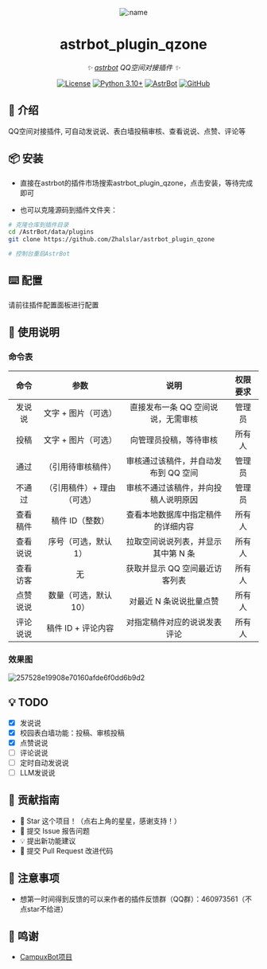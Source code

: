 
<div align="center">

![:name](https://count.getloli.com/@astrbot_plugin_qzone?name=astrbot_plugin_qzone&theme=minecraft&padding=6&offset=0&align=top&scale=1&pixelated=1&darkmode=auto)

# astrbot_plugin_qzone

_✨ [astrbot](https://github.com/AstrBotDevs/AstrBot) QQ空间对接插件 ✨_  

[![License](https://img.shields.io/badge/License-MIT-green.svg)](https://opensource.org/licenses/MIT)
[![Python 3.10+](https://img.shields.io/badge/Python-3.10%2B-blue.svg)](https://www.python.org/)
[![AstrBot](https://img.shields.io/badge/AstrBot-3.4%2B-orange.svg)](https://github.com/Soulter/AstrBot)
[![GitHub](https://img.shields.io/badge/作者-Zhalslar-blue)](https://github.com/Zhalslar)

</div>

## 🤝 介绍

QQ空间对接插件, 可自动发说说、表白墙投稿审核、查看说说、点赞、评论等

## 📦 安装

- 直接在astrbot的插件市场搜索astrbot_plugin_qzone，点击安装，等待完成即可

- 也可以克隆源码到插件文件夹：

```bash
# 克隆仓库到插件目录
cd /AstrBot/data/plugins
git clone https://github.com/Zhalslar/astrbot_plugin_qzone

# 控制台重启AstrBot
```

## ⌨️ 配置

请前往插件配置面板进行配置

## 🐔 使用说明

### 命令表

| 命令       | 参数                           | 说明               | 权限要求 |
|:----------:|:----------------------------:|:-------------------:|:-----------------------:|
| 发说说     | 文字 + 图片（可选）            | 直接发布一条 QQ 空间说说，无需审核         | 管理员  |
| 投稿       | 文字 + 图片（可选）            | 向管理员投稿，等待审核                | 所有人     |
| 通过       | （引用待审核稿件）             | 审核通过该稿件，并自动发布到 QQ 空间 | 管理员     |  
| 不通过     | （引用稿件）+ 理由（可选）     | 审核不通过该稿件，并向投稿人说明原因   | 管理员     |  
| 查看稿件   | 稿件 ID（整数）                | 查看本地数据库中指定稿件的详细内容      | 所有人     |
| 查看说说   | 序号（可选，默认 1）           | 拉取空间说说列表，并显示其中第 N 条   | 所有人     |
| 查看访客   | 无                             | 获取并显示 QQ 空间最近访客列表   | 所有人     |
| 点赞说说   | 数量（可选，默认 10）          | 对最近 N 条说说批量点赞      | 所有人     |
| 评论说说   | 稿件 ID + 评论内容             | 对指定稿件对应的说说发表评论       | 所有人     |

### 效果图

![257528e19908e70160afde6f0dd6b9d2](https://github.com/user-attachments/assets/7aa706c2-6c50-4740-b57b-e61b7a232adf)

## 💡 TODO

- [x] 发说说
- [x] 校园表白墙功能：投稿、审核投稿
- [x] 点赞说说
- [ ] 评论说说
- [ ] 定时自动发说说
- [ ] LLM发说说

## 👥 贡献指南

- 🌟 Star 这个项目！（点右上角的星星，感谢支持！）
- 🐛 提交 Issue 报告问题
- 💡 提出新功能建议
- 🔧 提交 Pull Request 改进代码

## 📌 注意事项

- 想第一时间得到反馈的可以来作者的插件反馈群（QQ群）：460973561（不点star不给进）

## 🤝 鸣谢

- [CampuxBot项目](https://github.com/idoknow/CampuxBot)
